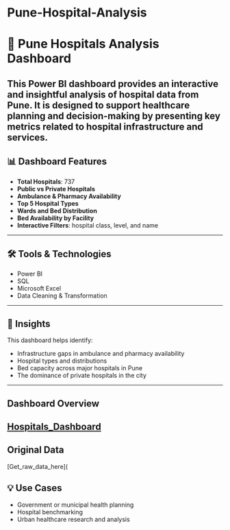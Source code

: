 # Pune-Hospital-Analysis
# 🏥 Pune Hospitals Analysis Dashboard

This Power BI dashboard provides an interactive and insightful analysis of hospital data from Pune. It is designed to support healthcare planning and decision-making by presenting key metrics related to hospital infrastructure and services.
---
## 📊 Dashboard Features

- **Total Hospitals**: 737  
- **Public vs Private Hospitals**  
- **Ambulance & Pharmacy Availability**  
- **Top 5 Hospital Types**  
- **Wards and Bed Distribution**  
- **Bed Availability by Facility**  
- **Interactive Filters**: hospital class, level, and name  
---
## 🛠 Tools & Technologies

- Power BI  
- SQL  
- Microsoft Excel  
- Data Cleaning & Transformation
---
## 📌 Insights

This dashboard helps identify:
- Infrastructure gaps in ambulance and pharmacy availability  
- Hospital types and distributions  
- Bed capacity across major hospitals in Pune  
- The dominance of private hospitals in the city

---

## Dashboard Overview 
[Hospitals_Dashboard](https://github.com/Khushi25-da/Pune-Hospital-Analysis/blob/main/Hospital_Dashboard.png)
---
## Original Data
[Get_raw_data_here](
## 💡 Use Cases

- Government or municipal health planning  
- Hospital benchmarking  
- Urban healthcare research and analysis
